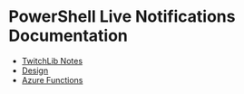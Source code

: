 # PowerShell Live Notifications Documentation

+ [TwitchLib Notes](twitchlibnotes.md)
+ [Design](design.md)
+ [Azure Functions](azurefunctions.md)
